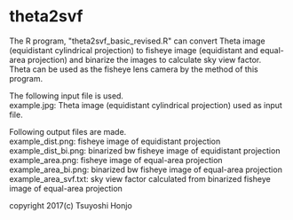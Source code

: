 # theta2svf
The R program, "theta2svf_basic_revised.R"
can convert Theta image (equidistant cylindrical projection) to fisheye image (equidistant and equal-area projection) and
binarize the images to calculate sky view factor.  
Theta can be used as the fisheye lens camera by the method of this program.

The following input file is used.  
  example.jpg: Theta image (equidistant cylindrical projection) used as input file.  

Following output files are made.  
  example_dist.png: fisheye image of equidistant projection  
  example_dist_bi.png: binarized bw fisheye image of equidistant projection  
  example_area.png: fisheye image of equal-area projection  
  example_area_bi.png: binarized bw fisheye image of equal-area projection  
  example_area_svf.txt: sky view factor calculated from binarized fisheye image of equal-area projection  

copyright 2017(c) Tsuyoshi Honjo
